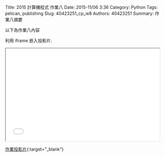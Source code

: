 Title: 2015 計算機程式 作業八
Date: 2015-11/06 3:36
Category: Python
Tags: pelican, publishing
Slug: 40423251_cp_w8
Authors: 40423251
Summary: 作業八摘要

以下為作業八內容

利用 iframe 嵌入投影片:

<iframe src="40423251_cp_w8_p.html" width="500" height="300"></iframe>

[作業投影片](40423251_cp_w8_p.html){:target="_blank"}